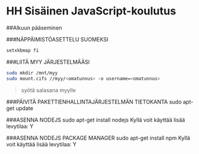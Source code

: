 # HH Sisäinen JavaScript-koulutus

##Alkuun pääseminen

###NÄPPÄIMISTÖASETTELU SUOMEKSI
```sh
setxkbmap fi
```
###LIITÄ MYY JÄRJESTELMÄÄSI
```sh
sudo mkdir /mnt/myy
sudo mount.cifs //myy/<omatunnus> -o username=<omatunnus>
```
> syötä salasana myylle

###PÄIVITÄ PAKETTIENHALLINTAJÄRJESTELMÄN TIETOKANTA
sudo apt-get update

###ASENNA NODEJS
sudo apt-get install nodejs
	Kyllä voit käyttää lisää levytilaa: Y

###ASENNA NODEJS PACKAGE MANAGER
sudo apt-get install npm
	Kyllä voit käyttää lisää levytilaa: Y

